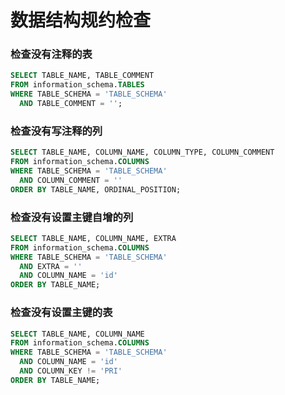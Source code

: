 # 数据结构规约检查

### 检查没有注释的表

```sql
SELECT TABLE_NAME, TABLE_COMMENT
FROM information_schema.TABLES
WHERE TABLE_SCHEMA = 'TABLE_SCHEMA'
  AND TABLE_COMMENT = '';
```

### 检查没有写注释的列

```sql
SELECT TABLE_NAME, COLUMN_NAME, COLUMN_TYPE, COLUMN_COMMENT
FROM information_schema.COLUMNS
WHERE TABLE_SCHEMA = 'TABLE_SCHEMA'
  AND COLUMN_COMMENT = ''
ORDER BY TABLE_NAME, ORDINAL_POSITION;
```

### 检查没有设置主键自增的列

```sql
SELECT TABLE_NAME, COLUMN_NAME, EXTRA
FROM information_schema.COLUMNS
WHERE TABLE_SCHEMA = 'TABLE_SCHEMA'
  AND EXTRA = ''
  AND COLUMN_NAME = 'id'
ORDER BY TABLE_NAME;
```

### 检查没有设置主键的表

```sql
SELECT TABLE_NAME, COLUMN_NAME
FROM information_schema.COLUMNS
WHERE TABLE_SCHEMA = 'TABLE_SCHEMA'
  AND COLUMN_NAME = 'id'
  AND COLUMN_KEY != 'PRI'
ORDER BY TABLE_NAME;
```


